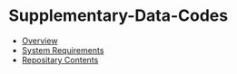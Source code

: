 # Supplementary-Data-Codes


- [Overview](#overview)
- [System Requirements](#system-requirements)
- [Repositary Contents](#repositary-contents)




